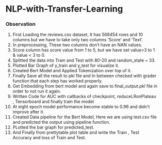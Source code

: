 # NLP-with-Transfer-Learning

### Observation
1. First Loading the reviews.csv dataset, It has 568454 rows and 10 columns but we have to
take only two columns ‘Score’ and ‘Text’.
2. In preprocessing, These two columns don’t have an NAN values.
3. Score column has score value from 1 to 5, but we have set value>3 to 1 & value < 3 to 0.
4. Splitted the data into Train and Test with 80-20 and random_state = 33.
5. Plotted Bar Graph of y_train and y_test for visualize it.
6. Created Bert Model and Applied Tokenization over top of it.
7. Finally Save all the result to pkl file and In between checked with grader function that each
step has worked properly.
8. Get Embedding from bert model and again save to final_output.pkl file in order to not run
it again.
9. Written Code for AUC with callbacks of checkpoint, reduceLRonPlateau , Tensorboard and
finally train the model
10. At eight epoch model performance become stable to 0.96 and didn’t improve after it.
11. Created Data pipeline for the Bert Model, Here we are using test.csv file and predicted the
output using pipeline function.
12. PLotted the bar graph for predicted_test.
13. And Finally from prettytable plot table and write the Train , Test Accuracy and loss of Train
and Test.

